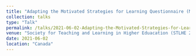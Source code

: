 ```yaml
---
title: "Adapting the Motivated Strategies for Learning Questionnaire (MSLQ) to help students take control of their learning"
collection: talks
type: "Talk"
permalink: /talks/2021-06-02-Adapting-the-Motivated-Strategies-for-Learning-Questionnaire-(MSLQ)-to-help-students-take-control-of-their-learning
venue: "Society for Teaching and Learning in Higher Eduacation (STLHE 2021)"
date: 2021-06-02
location: "Canada"
---
```



